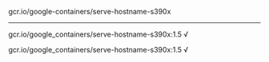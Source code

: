 gcr.io/google-containers/serve-hostname-s390x 

----
gcr.io/google_containers/serve-hostname-s390x:1.5 √

gcr.io/google_containers/serve-hostname-s390x:1.5 √

